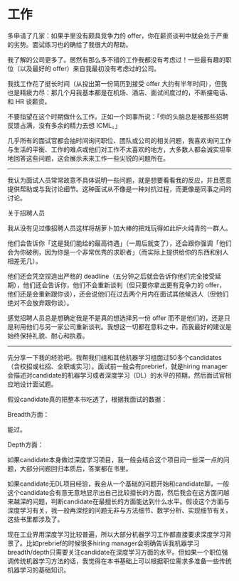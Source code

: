 # 工作

多申请了几家：如果手里没有颇具竞争力的 offer，你在薪资谈判中就会处于严重的劣势。面试练习也的确给了我很大的帮助。

我了解的公司更多了。居然有那么多不错的工作我都没有考虑过！一些最有趣的职位（以及最好的 offer）来自我最初没有考虑过的公司。

我找工作花了挺长时间（从投出第一份简历到接受 offer 大约有半年时间），但我也是精疲力尽：那几个月我基本都是在机场、酒店、面试间度过的，不断接电话、和 HR 谈薪资。

不要指望在这个时期做什么工作。正如一个同事所说：「你的头脑总是被那些招聘反馈占满，没有多余的精力去想 ICML。」

几乎所有的面试官都会抽时间询问职位、团队或公司的相关问题，我喜欢询问工作与生活的平衡、工作的难点或他们对工作不太喜欢的地方，大多数人都会诚实坦率地回答这些问题，这会展示未来工作一些尖锐的问题所在。

---

我认为面试人员常常故意不具体说明一些问题，就是想要看看我的反应，并且愿意提供帮助或与我讨论细节。这种面试从不像是一种对抗过程，而更像是同事之间的讨论。

关于招聘人员



我从没有见过像招聘人员这样将胡萝卜加大棒的把戏玩得如此炉火纯青的一群人。



他们会告诉你「这是我们能给的最高待遇」（一周后就变了），还会跟你强调「他们会为你破例，因为你是一个非常优秀的求职者」（而实际上提供给你的东西和别人相差无几）。



他们还会凭空捏造出严格的 deadline（五分钟之后就会告诉你他们完全接受延期），他们还会告诉你，他们不会重新谈判（但只要你拿出更有竞争力的 offer，他们还是会重新跟你谈），还会说他们在过去两个月内在面试其他候选人（但他们绝对不会放弃跟你谈）。



感觉招聘人员总是想确定我是不是真的想选择另一份 offer 而不是他们的，还是只是利用他们与另一家公司重新谈判。我想这一切都在意料之中，而我最好的建议是始终保持礼貌、耐心和执着。

---

先分享一下我的经验吧。我帮我们组和其他机器学习组面过50多个candidates（含校招或社招、全职或实习）。面试前一般会有prebrief，就是hiring manager会描述对candidate的机器学习或者深度学习（DL）的水平的预期，然后面试官相应地设计面试题。

假设candidate真的把整本书吃透了，根据我面试的数据：

Breadth方面：

能过。

Depth方面：

如果candidate本身做过深度学习项目，我一般会结合这个项目问一些深一点的问题，大部分问题回归本质后，答案都在书里。

如果candidate无DL项目经验，我会从一个基础的问题开始和candidate聊，一般这个candidate会有意无意地显示出自己比较擅长的方面，然后我会在这方面问越来越深的问题，判断candidate在最擅长的方面能达到什么水平。假设这个方面与深度学习有关，我一般再深挖的问题无非与方法细节、数学分析、实现细节有关，这些书里都涉及了。

现在工业界用深度学习比较普遍，所以大部分机器学习工作都直接要求深度学习背景了。比如prebrief的时候很多hiring manager会明确告诉我机器学习breadth/depth只需要关注candidate在深度学习方面的水平。但如果一个职位强调传统机器学习方法的话，我觉得在本书基础上可以根据职位需求多准备一些传统机器学习的基础知识。

[1]: https://mp.weixin.qq.com/s?__biz=MzA3MzI4MjgzMw==&mid=2650760180&idx=1&sn=27398d16c2ea56ef6873499993c6d0c3&chksm=871aa78ab06d2e9c5660df67906607abd325efbeddd638e6664bcb0dbb0964541b4249746300&scene=21#wechat_redirect
